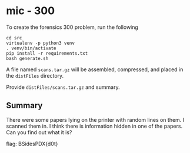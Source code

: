 # mic - 300

To create the forensics 300 problem, run the following

```
cd src
virtualenv -p python3 venv
. venv/bin/activate
pip install -r requirements.txt
bash generate.sh
```

A file named `scans.tar.gz` will be assembled, compressed, and placed in the `distFiles` directory.

Provide `distFiles/scans.tar.gz` and summary.

## Summary

There were some papers lying on the printer with random lines on them. I scanned them in. I think there is information hidden in one of the papers. Can you find out what it is?

flag: BSidesPDX{d0t}
